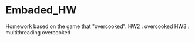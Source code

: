 # Embaded_HW


Homework based on the game that "overcooked".
HW2 : overcooked 
HW3 : multithreading overcooked
